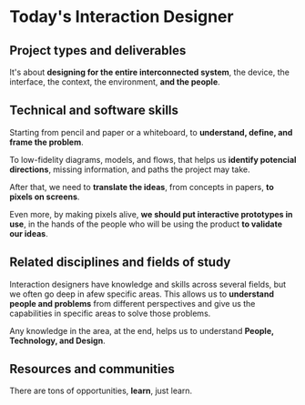 # Today's Interaction Designer

## Project types and deliverables

It's about **designing for the entire interconnected system**, the device, the interface, the context, the environment, **and the people**.

## Technical and software skills

Starting from pencil and paper or a whiteboard, to **understand, define, and frame the problem**.

To low-fidelity diagrams, models, and flows, that helps us **identify potencial directions**, missing information, and paths the project may take.

After that, we need to **translate the ideas**, from concepts in papers, **to pixels on screens**.

Even more, by making pixels alive, **we should put interactive prototypes in use**, in the hands of the people who will be using the product **to validate our ideas**.

## Related disciplines and fields of study

Interaction designers have knowledge and skills across several fields, but we often go deep in  afew specific areas. This allows us to **understand people and problems** from different perspectives and give us the capabilities in specific areas to solve those problems.

Any knowledge in the area, at the end, helps us to understand **People, Technology, and Design**.

## Resources and communities

There are tons of opportunities, **learn**, just learn.

